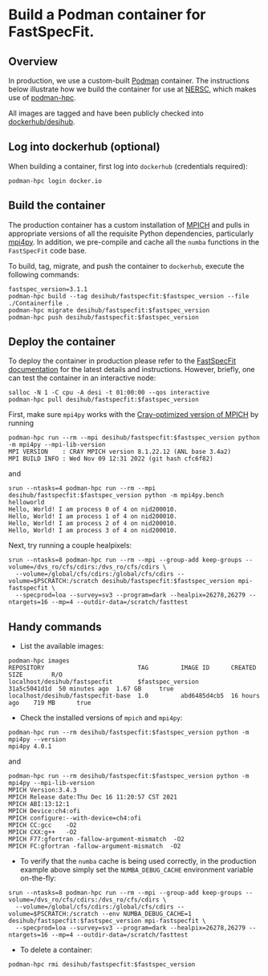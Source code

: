 # Build a Podman container for FastSpecFit.

## Overview

In production, we use a custom-built [Podman](https://podman.io) container. The
instructions below illustrate how we build the container for use at
[NERSC](https://docs.nersc.gov), which makes use of
[podman-hpc](https://docs.nersc.gov/development/containers/podman-hpc/overview).

All images are tagged and have been publicly checked into
[dockerhub/desihub](https://hub.docker.com/orgs/desihub/repositories).

## Log into dockerhub (optional)

When building a container, first log into `dockerhub` (credentials required):
```
podman-hpc login docker.io
```

## Build the container

The production container has a custom installation of
[MPICH](https://www.mpich.org/) and pulls in appropriate versions of all the
requisite Python dependencies, particularly
[mpi4py](https://mpi4py.readthedocs.io/en/stable/). In addition, we pre-compile
and cache all the `numba` functions in the `FastSpecFit` code base.

To build, tag, migrate, and push the container to `dockerhub`, execute the
following commands:
```
fastspec_version=3.1.1
podman-hpc build --tag desihub/fastspecfit:$fastspec_version --file ./Containerfile .
podman-hpc migrate desihub/fastspecfit:$fastspec_version
podman-hpc push desihub/fastspecfit:$fastspec_version
```

## Deploy the container

To deploy the container in production please refer to the [FastSpecFit
documentation](https://fastspecfit.readthedocs.io/en/latest/) for the latest
details and instructions. However, briefly, one can test the container in an
interactive node:
```
salloc -N 1 -C cpu -A desi -t 01:00:00 --qos interactive
podman-hpc pull desihub/fastspecfit:$fastspec_version
```

First, make sure `mpi4py` works with the [Cray-optimized version of
MPICH](https://docs.nersc.gov/development/containers/podman-hpc/overview/#using-cray-mpich-in-podman-hpc) by running
```
podman-hpc run --rm --mpi desihub/fastspecfit:$fastspec_version python -m mpi4py --mpi-lib-version
MPI VERSION    : CRAY MPICH version 8.1.22.12 (ANL base 3.4a2)
MPI BUILD INFO : Wed Nov 09 12:31 2022 (git hash cfc6f82)
```
and
```
srun --ntasks=4 podman-hpc run --rm --mpi desihub/fastspecfit:$fastspec_version python -m mpi4py.bench helloworld
Hello, World! I am process 0 of 4 on nid200010.
Hello, World! I am process 1 of 4 on nid200010.
Hello, World! I am process 2 of 4 on nid200010.
Hello, World! I am process 3 of 4 on nid200010.
```

Next, try running a couple healpixels:
```
srun --ntasks=8 podman-hpc run --rm --mpi --group-add keep-groups --volume=/dvs_ro/cfs/cdirs:/dvs_ro/cfs/cdirs \
  --volume=/global/cfs/cdirs:/global/cfs/cdirs --volume=$PSCRATCH:/scratch desihub/fastspecfit:$fastspec_version mpi-fastspecfit \
  --specprod=loa --survey=sv3 --program=dark --healpix=26278,26279 --ntargets=16 --mp=4 --outdir-data=/scratch/fasttest
```

## Handy commands

* List the available images:
```
podman-hpc images
REPOSITORY                          TAG         IMAGE ID      CREATED         SIZE        R/O
localhost/desihub/fastspecfit       $fastspec_version       31a5c5041d1d  50 minutes ago  1.67 GB     true
localhost/desihub/fastspecfit-base  1.0         abd6485d4cb5  16 hours ago    719 MB      true
```

* Check the installed versions of `mpich` and `mpi4py`:
```
podman-hpc run --rm desihub/fastspecfit:$fastspec_version python -m mpi4py --version
mpi4py 4.0.1
```
and
```
podman-hpc run --rm desihub/fastspecfit:$fastspec_version python -m mpi4py --mpi-lib-version
MPICH Version:3.4.3
MPICH Release date:Thu Dec 16 11:20:57 CST 2021
MPICH ABI:13:12:1
MPICH Device:ch4:ofi
MPICH configure:--with-device=ch4:ofi
MPICH CC:gcc    -O2
MPICH CXX:g++   -O2
MPICH F77:gfortran -fallow-argument-mismatch  -O2
MPICH FC:gfortran -fallow-argument-mismatch  -O2
```

* To verify that the `numba` cache is being used correctly, in the production
example above simply set the `NUMBA_DEBUG_CACHE` environment variable
on-the-fly:
```
srun --ntasks=8 podman-hpc run --rm --mpi --group-add keep-groups --volume=/dvs_ro/cfs/cdirs:/dvs_ro/cfs/cdirs \
  --volume=/global/cfs/cdirs:/global/cfs/cdirs --volume=$PSCRATCH:/scratch --env NUMBA_DEBUG_CACHE=1 desihub/fastspecfit:$fastspec_version mpi-fastspecfit \
  --specprod=loa --survey=sv3 --program=dark --healpix=26278,26279 --ntargets=16 --mp=4 --outdir-data=/scratch/fasttest
```

* To delete a container:
```
podman-hpc rmi desihub/fastspecfit:$fastspec_version
```

